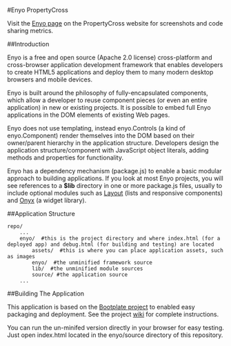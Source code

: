 #Enyo PropertyCross

Visit the [Enyo page](http://propertycross.com/enyo/) on the PropertyCross website for screenshots and code sharing metrics.

##Introduction

Enyo is a free and open source (Apache 2.0 license) cross-platform and cross-browser application development framework that enables developers to create HTML5 applications and deploy them to many modern desktop browsers and mobile devices.  

Enyo is built around the philosophy of fully-encapsulated components, which allow a developer to reuse component pieces (or even an entire application) in new or existing projects.  It is possible to embed full Enyo applications in the DOM elements of existing Web pages.

Enyo does not use templating, instead enyo.Controls (a kind of enyo.Component) render themselves into the DOM based on their owner/parent hierarchy in the application structure. Developers design the application structure/component with JavaScript object literals, adding methods and properties for functionality.

Enyo has a dependency mechanism (package.js) to enable a basic modular approach to building applications.  If you look at most Enyo projects, you will see references to a __$lib__ directory in one or more package.js files, usually to include optional modules such as [Layout](https://github.com/enyojs/layout) (lists and responsive components) and [Onyx](https://github.com/enyojs/onyx) (a widget library).

##Application Structure

	repo/
		...
		enyo/  #this is the project directory and where index.html (for a deployed app) and debug.html (for building and testing) are located
			assets/  #this is where you can place application assets, such as images
			enyo/  #the unminified framework source
			lib/  #the unminified module sources
			source/ #the application source
		...

##Building The Application

This application is based on the [Bootplate project](https://github.com/enyojs/bootplate) to enabled easy packaging and deployment.  See the project [wiki](https://github.com/enyojs/enyo/wiki/Bootplate) for complete instructions.

You can run the un-minifed version directly in your browser for easy testing.  Just open index.html located in the enyo/source directory of this repository.